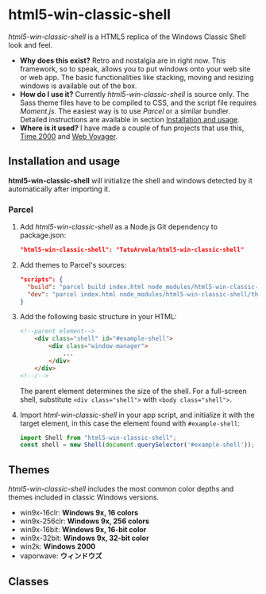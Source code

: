 # html5-win-classic-shell

*html5-win-classic-shell* is a HTML5 replica of the Windows Classic Shell look and feel.

* **Why does this exist?** Retro and nostalgia are in right now. This framework, so to speak, allows you to put windows onto your web site or web app. The basic functionalities like stacking, moving and resizing windows is available out of the box.
* **How do I use it?** Currently *html5-win-classic-shell* is source only. The Sass theme files have to be compiled to CSS, and the script file requires *Moment.js*. The easiest way is to use *Parcel* or a similar bundler. Detailed instructions are available in section [Installation and usage](#installation-and-usage).
* **Where is it used?** I have made a couple of fun projects that use this, [Time 2000](https://github.com/TatuArvela/Time-2000) and [Web Voyager](https://github.com/TatuArvela/Web-Voyager).

## Installation and usage

**html5-win-classic-shell** will initialize the shell and windows detected by it automatically after importing it.

### Parcel

1. Add *html5-win-classic-shell* as a Node.js Git dependency to package.json:

    ```json
    "html5-win-classic-shell": "TatuArvela/html5-win-classic-shell"
    ```

2. Add themes to Parcel's sources:

    ```json
    "scripts": {
      "build": "parcel build index.html node_modules/html5-win-classic-shell/themes/*",
      "dev": "parcel index.html node_modules/html5-win-classic-shell/themes/*"
    }
    ```

3. Add the following basic structure in your HTML:

    ```html
    <!--parent element-->
        <div class="shell" id="#example-shell">
            <div class="window-manager">
                ...
            </div>
        </div>
    <!--/-->
    ```

    The parent element determines the size of the shell. For a full-screen shell, substitute `<div class="shell">` with `<body class="shell">`.

4. Import *html-win-classic-shell* in your app script, and initialize it with the target element, in this case the element found with `#example-shell`:

    ```js
    import Shell from "html5-win-classic-shell";
    const shell = new Shell(document.querySelector('#example-shell'));
    ```

## Themes

*html5-win-classic-shell* includes the most common color depths and themes included in classic Windows versions.

* win9x-16clr: **Windows 9x, 16 colors**
* win9x-256clr: **Windows 9x, 256 colors**
* win9x-16bit: **Windows 9x, 16-bit color**
* win9x-32bit: **Windows 9x, 32-bit color**
* win2k: **Windows 2000**
* vaporwave: **ウィンドウズ**

## Classes
